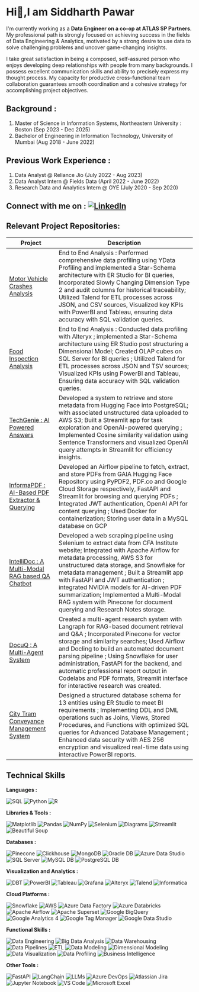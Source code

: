 # Hi👋,I am Siddharth Pawar


I'm currently working as a **Data Engineer on a co-op at ATLAS SP Partners**. My professional path is strongly focused on achieving success in the fields of Data Engineering & Analytics, motivated by a strong desire to use data to solve challenging problems and uncover game-changing insights.

I take great satisfaction in being a composed, self-assured person who enjoys developing deep relationships with people from many backgrounds. I possess excellent communication skills and ability to precisely express my thought process. My capacity for productive cross-functional team collaboration guarantees smooth coordination and a cohesive strategy for accomplishing project objectives.

## **Background :**

1. Master of Science in Information Systems, Northeastern University : Boston (Sep 2023 - Dec 2025)
2. Bachelor of Engineering in Information Technology, University of Mumbai (Aug 2018 - June 2022)

## **Previous Work Experience :** 

1. Data Analyst @ Reliance Jio (July 2022 - Aug 2023)
2. Data Analyst Intern @ Fields Data (April 2022 - June 2022)
3. Research Data and Analytics Intern @ OYE (July 2020 - Sep 2020)

## **Connect with me on** : [![LinkedIn](https://img.shields.io/badge/LinkedIn-0077B5?style=for-the-badge&logo=linkedin&logoColor=white)](https://www.linkedin.com/in/siddharth-dattaram-pawar/)

## Relevant Project Repositories:

| Project                                                                 | Description |
|-------------------------------------------------------------------------|-------------|
| [Motor Vehicle Crashes Analysis](https://github.com/Siddharth-Dattaram-Pawar/Motor_Vehicle_Crashes_Analysis) | End to End Analysis : Performed comprehensive data profiling using YData Profiling and implemented a Star-Schema architecture with ER Studio for BI queries, Incorporated Slowly Changing Dimension Type 2 and audit columns for historical traceability; Utilized Talend for ETL processes across JSON, and CSV sources, Visualized key KPIs with PowerBI and Tableau, ensuring data accuracy with SQL validation queries.|
| [Food Inspection Analysis](https://github.com/Siddharth-Dattaram-Pawar/Food_Inspection_Analysis)               |  End to End Analysis : Conducted data profiling with Alteryx ; implemented a Star-Schema architecture using ER Studio post structuring a Dimensional Model; Created OLAP cubes on SQL Server for BI queries ; Utilized Talend for ETL processes across JSON and TSV sources; Visualized KPIs using PowerBI and Tableau, Ensuring data accuracy with SQL validation queries.|
| [TechGenie : AI Powered Answers](https://github.com/Siddharth-Dattaram-Pawar/TechGenie_AI_Powered_Answers)      | Developed a system to retrieve and store metadata from Hugging Face into PostgreSQL; with associated unstructured data uploaded to AWS S3; Built a Streamlit app for task exploration and OpenAI-powered querying ; Implemented Cosine similarity validation using Sentence Transformers and visualized OpenAI query attempts in Streamlit for efficiency insights.|
| [InformaPDF : AI-Based PDF Extractor & Querying](https://github.com/Siddharth-Dattaram-Pawar/InformaPDF-AI_Based_PDF_Extractor_And_Querying) | Developed an Airflow pipeline to fetch, extract, and store PDFs from GAIA Hugging Face Repository using PyPDF2, PDF.co and Google Cloud Storage respectively, FastAPI and Streamlit for browsing and querying PDFs ; Integrated JWT authentication, OpenAI API for content querying ; Used Docker for containerization; Storing user data in a MySQL database on GCP|
| [IntelliDoc : A Multi-Modal RAG based QA Chatbot](https://github.com/Siddharth-Dattaram-Pawar/IntelliDoc-A_MultiModal_RAG_based_QA_Chatbot) |  Developed a web scraping pipeline using Selenium to extract data from CFA Institute website; Integrated with Apache Airflow for metadata processing, AWS S3 for unstructured data storage, and Snowflake for metadata management ; Built a Streamlit app with FastAPI and JWT authentication ; integrated NVIDIA models for AI-driven PDF summarization; Implemented a Multi-Modal RAG system with Pinecone for document querying and Research Notes storage.|
| [DocuQ : A Multi-Agent System](https://github.com/Siddharth-Dattaram-Pawar/DocuQ-A_Multi_Agent_System)           | Created a multi-agent research system with Langraph for RAG-based document retrieval and Q&A ; Incorporated Pinecone for vector storage and similarity searches; Used Airflow and Docling to build an automated document parsing pipeline ; Using Snowflake for user administration, FastAPI for the backend, and automatic professional report output in Codelabs and PDF formats, Streamlit interface for interactive research was created. |
| [City Tram Conveyance Management System](https://github.com/Siddharth-Dattaram-Pawar/City_Tram_Conveyance_Management_System) | Designed a structured database schema for 13 entities using ER Studio to meet BI requirements ; Implementing DDL and DML operations such as Joins, Views, Stored Procedures, and Functions with optimized SQL queries for Advanced Database Management ; Enhanced data security with AES 256 encryption and visualized real-time data using interactive PowerBI reports.|


## Technical Skills

**Languages :**

![SQL](https://img.shields.io/badge/SQL-4479A1?style=for-the-badge&logo=sql&logoColor=white) ![Python](https://img.shields.io/badge/Python-3776AB?style=for-the-badge&logo=python&logoColor=white) ![R](https://img.shields.io/badge/R-276DC3?style=for-the-badge&logo=r&logoColor=white)

**Libraries & Tools :**

![Matplotlib](https://img.shields.io/badge/Matplotlib-0077B5?style=for-the-badge&logo=python&logoColor=white) ![Pandas](https://img.shields.io/badge/Pandas-150458?style=for-the-badge&logo=pandas&logoColor=white) ![NumPy](https://img.shields.io/badge/NumPy-013243?style=for-the-badge&logo=numpy&logoColor=white) ![Selenium](https://img.shields.io/badge/Selenium-43B02A?style=for-the-badge&logo=selenium&logoColor=white) ![Diagrams](https://img.shields.io/badge/Diagrams-000000?style=for-the-badge&logo=diagrams&logoColor=white) ![Streamlit](https://img.shields.io/badge/Streamlit-FF4B4B?style=for-the-badge&logo=streamlit&logoColor=white) ![Beautiful Soup](https://img.shields.io/badge/Beautiful%20Soup-DA5B38?style=for-the-badge&logo=python&logoColor=white)

**Databases :**

![Pinecone](https://img.shields.io/badge/Pinecone-5D3FD3?style=for-the-badge&logo=pinecone&logoColor=white) ![Clickhouse](https://img.shields.io/badge/ClickHouse-000000?style=for-the-badge&logo=clickhouse&logoColor=white) ![MongoDB](https://img.shields.io/badge/MongoDB-47A248?style=for-the-badge&logo=mongodb&logoColor=white) ![Oracle DB](https://img.shields.io/badge/Oracle%20DB-F80000?style=for-the-badge&logo=oracle&logoColor=white) ![Azure Data Studio](https://img.shields.io/badge/Azure%20Data%20Studio-2D7BFF?style=for-the-badge&logo=microsoft-azure&logoColor=white) ![SQL Server](https://img.shields.io/badge/SQL%20Server-CC2927?style=for-the-badge&logo=microsoft-sql-server&logoColor=white) ![MySQL DB](https://img.shields.io/badge/MySQL%20DB-4479A1?style=for-the-badge&logo=mysql&logoColor=white) ![PostgreSQL DB](https://img.shields.io/badge/PostgreSQL%20DB-336791?style=for-the-badge&logo=postgresql&logoColor=white)

**Visualization and Analytics :**

![DBT](https://img.shields.io/badge/DBT-FF6347?style=for-the-badge&logo=dbt&logoColor=white) ![PowerBI](https://img.shields.io/badge/PowerBI-F2C811?style=for-the-badge&logo=powerbi&logoColor=white) ![Tableau](https://img.shields.io/badge/Tableau-E97627?style=for-the-badge&logo=tableau&logoColor=white) ![Grafana](https://img.shields.io/badge/Grafana-F46800?style=for-the-badge&logo=grafana&logoColor=white) ![Alteryx](https://img.shields.io/badge/Alteryx-00B5E2?style=for-the-badge&logo=alteryx&logoColor=white) ![Talend](https://img.shields.io/badge/Talend-FF5025?style=for-the-badge&logo=talend&logoColor=white) ![Informatica](https://img.shields.io/badge/Informatica-68A3C8?style=for-the-badge&logo=informatica&logoColor=white)

**Cloud Platforms :**

![Snowflake](https://img.shields.io/badge/Snowflake-00A3E0?style=for-the-badge&logo=snowflake&logoColor=white) ![AWS](https://img.shields.io/badge/AWS-232F3E?style=for-the-badge&logo=amazonaws&logoColor=white) ![Azure Data Factory](https://img.shields.io/badge/Azure%20Data%20Factory-FF1C1C?style=for-the-badge&logo=microsoft-azure-data-factory&logoColor=white) ![Azure Databricks](https://img.shields.io/badge/Azure%20Databricks-003B49?style=for-the-badge&logo=microsoft-azure&logoColor=white) ![Apache Airflow](https://img.shields.io/badge/Apache%20Airflow-017B75?style=for-the-badge&logo=apache-airflow&logoColor=white) ![Apache Superset](https://img.shields.io/badge/Apache%20Superset-292E3D?style=for-the-badge&logo=apache-superset&logoColor=white) ![Google BigQuery](https://img.shields.io/badge/Google%20BigQuery-4285F4?style=for-the-badge&logo=google-big-query&logoColor=white) ![Google Analytics 4](https://img.shields.io/badge/Google%20Analytics%204-E37400?style=for-the-badge&logo=google-analytics&logoColor=white) ![Google Tag Manager](https://img.shields.io/badge/Google%20Tag%20Manager-246FDB?style=for-the-badge&logo=google-tag-manager&logoColor=white) ![Google Data Studio](https://img.shields.io/badge/Google%20Data%20Studio-4285F4?style=for-the-badge&logo=google-data-studio&logoColor=white)


**Functional Skills :**

![Data Engineering](https://img.shields.io/badge/Data%20Engineering-0099FF?style=for-the-badge) ![Big Data Analysis](https://img.shields.io/badge/Big%20Data%20Analysis-6C0082?style=for-the-badge) ![Data Warehousing](https://img.shields.io/badge/Data%20Warehousing-003366?style=for-the-badge) ![Data Pipelines](https://img.shields.io/badge/Data%20Pipelines-FFD700?style=for-the-badge) ![ETL](https://img.shields.io/badge/ETL-FF8800?style=for-the-badge) ![Data Modeling](https://img.shields.io/badge/Data%20Modeling-00BFAE?style=for-the-badge) ![Dimensional Modeling](https://img.shields.io/badge/Dimensional%20Modeling-1D8E6A?style=for-the-badge) ![Data Visualization](https://img.shields.io/badge/Data%20Visualization-56A9E4?style=for-the-badge) ![Data Profiling](https://img.shields.io/badge/Data%20Profiling-6200EA?style=for-the-badge) ![Business Intelligence](https://img.shields.io/badge/Business%20Intelligence-00C8E8?style=for-the-badge)

**Other Tools :**

![FastAPI](https://img.shields.io/badge/FastAPI-009688?style=for-the-badge&logo=fastapi&logoColor=white) ![LangChain](https://img.shields.io/badge/LangChain-2C80B3?style=for-the-badge&logo=python&logoColor=white) ![LLMs](https://img.shields.io/badge/LLMs-4C4C9A?style=for-the-badge) ![Azure DevOps](https://img.shields.io/badge/Azure%20DevOps-0078D4?style=for-the-badge&logo=azuredevops&logoColor=white) ![Atlassian Jira](https://img.shields.io/badge/Atlassian%20Jira-0052CC?style=for-the-badge&logo=jira&logoColor=white) ![Jupyter Notebook](https://img.shields.io/badge/Jupyter%20Notebook-F37626?style=for-the-badge&logo=jupyter&logoColor=white) ![VS Code](https://img.shields.io/badge/VS%20Code-007ACC?style=for-the-badge&logo=visualstudiocode&logoColor=white) ![Microsoft Excel](https://img.shields.io/badge/Microsoft%20Excel-217346?style=for-the-badge&logo=microsoft-excel&logoColor=white)

